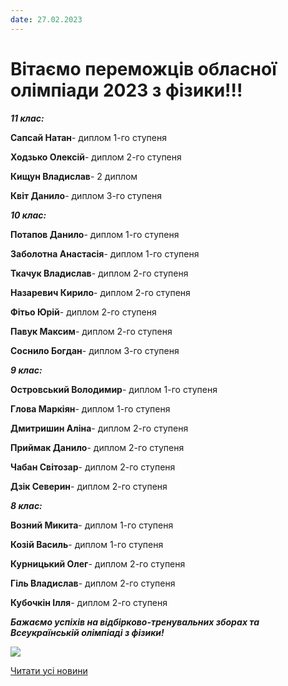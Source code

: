 ```yaml
---
date: 27.02.2023
---
```

# Вітаємо переможців обласної олімпіади 2023 з фізики!!!

***11 клас:***

**Сапсай Натан**- диплом 1-го ступеня

**Ходзько Олексій**- диплом 2-го ступеня

**Кищун Владислав**- 2 диплом

**Квіт Данило**- диплом 3-го ступеня

***10 клас:***

**Потапов Данило**- диплом 1-го ступеня

**Заболотна Анастасія**- диплом 1-го ступеня

**Ткачук Владислав**- диплом 2-го ступеня

**Назаревич Кирило**- диплом 2-го ступеня

**Фітьо Юрій**- диплом 2-го ступеня

**Павук Максим**- диплом 2-го ступеня

**Соснило Богдан**- диплом 3-го ступеня

***9 клас:***

**Островський Володимир**- диплом 1-го ступеня

**Глова Маркіян**- диплом 1-го ступеня

**Дмитришин Аліна**- диплом 2-го ступеня

**Приймак Данило**- диплом 2-го ступеня

**Чабан Світозар**- диплом 2-го ступеня

**Дзік Северин**- диплом 2-го ступеня

***8 клас:***

**Возний Микита**- диплом 1-го ступеня

**Козій Василь**- диплом 1-го ступеня

**Курницький Олег**- диплом 2-го ступеня

**Гіль Владислав**- диплом 2-го ступеня

**Кубочкін Ілля**- диплом 2-го ступеня

***Бажаємо успіхів на відбірково-тренувальних зборах та Всеукраїнській олімпіаді з фізики!***

![](/images/blog/вітаємо-переможців-обласної-олімпіади-2023-з-фізики/phiz.jpg)

[Читати усі новини](/news)
